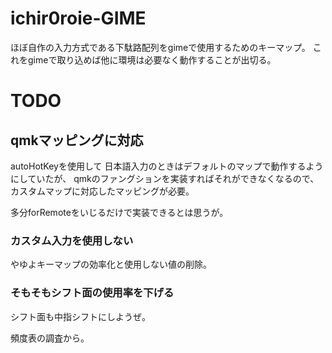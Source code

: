 # ichir0roie-GIME

ほぼ自作の入力方式である下駄路配列をgimeで使用するためのキーマップ。
これをgimeで取り込めば他に環境は必要なく動作することが出切る。


# TODO

## qmkマッピングに対応

autoHotKeyを使用して
日本語入力のときはデフォルトのマップで動作するようにしていたが、
qmkのファングションを実装すればそれができなくなるので、
カスタムマップに対応したマッピングが必要。

多分forRemoteをいじるだけで実装できるとは思うが。

### カスタム入力を使用しない

やゆよキーマップの効率化と使用しない値の削除。


### そもそもシフト面の使用率を下げる

シフト面も中指シフトにしようぜ。

頻度表の調査から。